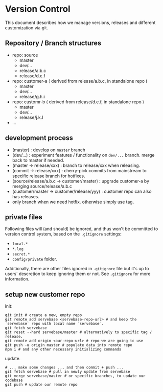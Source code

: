 # Version Control

This document describes how we manage versions, releases and different customization via git.


## Repository / Branch structures

 - repo: source
   - master
   - dev/...
   - release/a.b.c
   - release/d.e.f
 - repo: customer-a ( derived from release/a.b.c, in standalone repo )
   - master
   - dev/...
   - release/g.h.i
 - repo: customr-b ( derived from release/d.e.f, in standalone repo )
   - master
   - dev/...
   - release/j.k.l
 - ...


## development process

 - (master) : develop on `master` branch
 - (dev/...) : experiment features / functionality on `dev/...` branch. merge back to master if needed.
 - (master -> release/xxx) : branch to release/xxx when releasing.
 - (commit -> release/xxx) : cherry-pick commits from mainstream to specific release branch for hotfixes.
 - (source/release/a.b.c -> customer/master) : upgrade customer-a by merging source/release/a.b.c
 - (customer/master -> customer/release/yyy) : customer repo can also has releases.
 - only branch when we need hotfix. otherwise simply use tag.


## private files

Following files will (and should) be ignored, and thus won't be committed to version control system, based on the  `.gitignore` settings:

 - `local.*`
 - `*.log`
 - `secret.*`
 - `config/private` folder.

Additionally, there are other files ignored in `.gitignore` file but it's up to users' descretion to keep ignoring them or not. See `.gitignore` for more information.


## setup new customer repo

init:

    git init # create a new, empty repo
    git remote add servebase <servebase-repo-url> # and keep the `servebase` repo with local name `servebase`.
    git fetch servebase
    git reset --hard servebase/master # alternatively to specific tag / release.
    git remote add origin <our-repo-url> # repo we are going to use
    git push -u origin master # populate data into remote repo
    npm i # and any other necessary initializing commands

update:

    # ... make some changes ... and then commit + push ...
    git fetch servebase # pull in newly update from servebase
    git merge servebase/master # or specific branches, to update our codebase
    git push # update our remote repo
